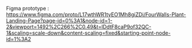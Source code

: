 Figma prototype  : https://www.figma.com/proto/L17wthWR1tyEO1Mh8giZDi/FourWalls-Plant-Landing-Page?page-id=0%3A1&node-id=1-2&viewport=1492%2C266%2C0.49&t=lDdtF8caP9of32QC-1&scaling=scale-down&content-scaling=fixed&starting-point-node-id=1%3A2
